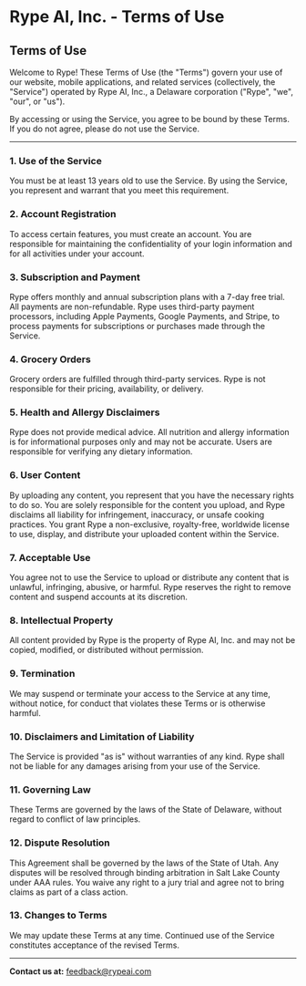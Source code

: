 # Rype AI, Inc. - Terms of Use  
## Terms of Use

Welcome to Rype! These Terms of Use (the "Terms") govern your use of our website, mobile applications, and related services (collectively, the "Service") operated by Rype AI, Inc., a Delaware corporation ("Rype", "we", "our", or "us").

By accessing or using the Service, you agree to be bound by these Terms. If you do not agree, please do not use the Service.

---

### 1. Use of the Service  
You must be at least 13 years old to use the Service. By using the Service, you represent and warrant that you meet this requirement.

### 2. Account Registration  
To access certain features, you must create an account. You are responsible for maintaining the confidentiality of your login information and for all activities under your account.

### 3. Subscription and Payment  
Rype offers monthly and annual subscription plans with a 7-day free trial. All payments are non-refundable. Rype uses third-party payment processors, including Apple Payments, Google Payments, and Stripe, to process payments for subscriptions or purchases made through the Service.

### 4. Grocery Orders  
Grocery orders are fulfilled through third-party services. Rype is not responsible for their pricing, availability, or delivery.

### 5. Health and Allergy Disclaimers  
Rype does not provide medical advice. All nutrition and allergy information is for informational purposes only and may not be accurate. Users are responsible for verifying any dietary information.

### 6. User Content  
By uploading any content, you represent that you have the necessary rights to do so. You are solely responsible for the content you upload, and Rype disclaims all liability for infringement, inaccuracy, or unsafe cooking practices. You grant Rype a non-exclusive, royalty-free, worldwide license to use, display, and distribute your uploaded content within the Service.

### 7. Acceptable Use  
You agree not to use the Service to upload or distribute any content that is unlawful, infringing, abusive, or harmful. Rype reserves the right to remove content and suspend accounts at its discretion.

### 8. Intellectual Property  
All content provided by Rype is the property of Rype AI, Inc. and may not be copied, modified, or distributed without permission.

### 9. Termination  
We may suspend or terminate your access to the Service at any time, without notice, for conduct that violates these Terms or is otherwise harmful.

### 10. Disclaimers and Limitation of Liability  
The Service is provided "as is" without warranties of any kind. Rype shall not be liable for any damages arising from your use of the Service.

### 11. Governing Law  
These Terms are governed by the laws of the State of Delaware, without regard to conflict of law principles.

### 12. Dispute Resolution  
This Agreement shall be governed by the laws of the State of Utah. Any disputes will be resolved through binding arbitration in Salt Lake County under AAA rules. You waive any right to a jury trial and agree not to bring claims as part of a class action.

### 13. Changes to Terms  
We may update these Terms at any time. Continued use of the Service constitutes acceptance of the revised Terms.

---

**Contact us at:** [feedback@rypeai.com](mailto:feedback@rypeai.com)

